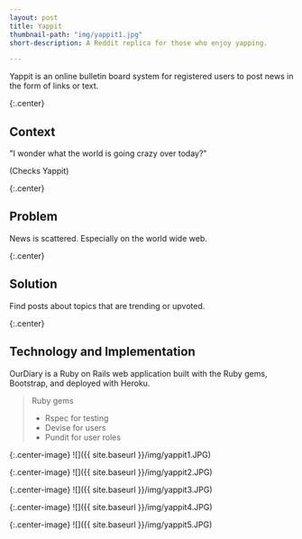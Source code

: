 ```yaml
---
layout: post
title: Yappit
thumbnail-path: "img/yappit1.jpg"
short-description: A Reddit replica for those who enjoy yapping.

---
```


Yappit is an online bulletin board system for registered users to post news in the form of links or text.

{:.center} 
## Context

"I wonder what the world is going crazy over today?" 

(Checks Yappit)

{:.center} 
## Problem

News is scattered. Especially on the world wide web. 

{:.center} 
## Solution

Find posts about topics that are trending or upvoted.

{:.center} 
## Technology and Implementation

OurDiary is a Ruby on Rails web application built with the Ruby gems, Bootstrap, and deployed with Heroku.

> Ruby gems
>
> - Rspec for testing
> - Devise for users
> - Pundit for user roles

{:.center-image}
![]({{ site.baseurl }}/img/yappit1.JPG)

{:.center-image}
![]({{ site.baseurl }}/img/yappit2.JPG)

{:.center-image}
![]({{ site.baseurl }}/img/yappit3.JPG)

{:.center-image}
![]({{ site.baseurl }}/img/yappit4.JPG)

{:.center-image}
![]({{ site.baseurl }}/img/yappit5.JPG)